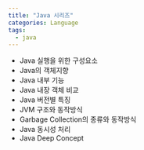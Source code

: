 ```yaml
---
title: "Java 시리즈"
categories: Language
tags:
  - java
---
```


- Java 실행을 위한 구성요소
- Java의 객체지향
- Java 내부 기능
- Java 내장 객체 비교
- Java 버전별 특징
- JVM 구조와 동작방식
- Garbage Collection의 종류와 동작방식
- Java 동시성 처리
- Java Deep Concept
